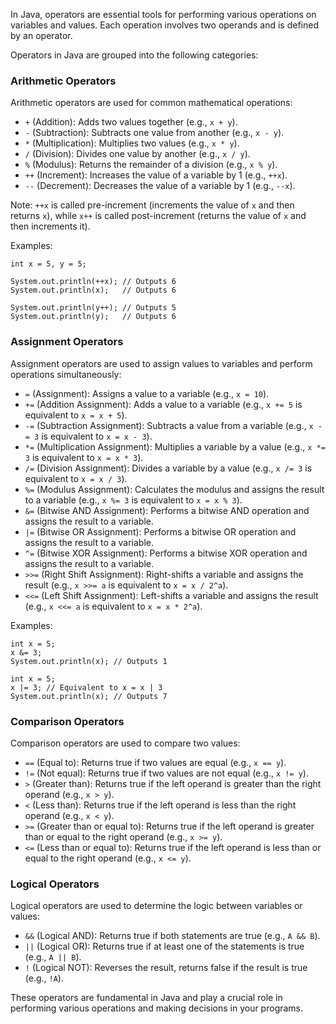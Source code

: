In Java, operators are essential tools for performing various operations on variables and values. Each operation involves two operands and is defined by an operator.

Operators in Java are grouped into the following categories:

### Arithmetic Operators

Arithmetic operators are used for common mathematical operations:

-   `+` (Addition): Adds two values together (e.g., `x + y`).
-   `-` (Subtraction): Subtracts one value from another (e.g., `x - y`).
-   `*` (Multiplication): Multiplies two values (e.g., `x * y`).
-   `/` (Division): Divides one value by another (e.g., `x / y`).
-   `%` (Modulus): Returns the remainder of a division (e.g., `x % y`).
-   `++` (Increment): Increases the value of a variable by 1 (e.g., `++x`).
-   `--` (Decrement): Decreases the value of a variable by 1 (e.g., `--x`).

Note: `++x` is called pre-increment (increments the value of `x` and then returns `x`), while `x++` is called post-increment (returns the value of `x` and then increments it).

Examples:

```
int x = 5, y = 5;

System.out.println(++x); // Outputs 6
System.out.println(x);   // Outputs 6

System.out.println(y++); // Outputs 5
System.out.println(y);   // Outputs 6
```

### Assignment Operators

Assignment operators are used to assign values to variables and perform operations simultaneously:

-   `=` (Assignment): Assigns a value to a variable (e.g., `x = 10`).
-   `+=` (Addition Assignment): Adds a value to a variable (e.g., `x += 5` is equivalent to `x = x + 5`).
-   `-=` (Subtraction Assignment): Subtracts a value from a variable (e.g., `x -= 3` is equivalent to `x = x - 3`).
-   `*=` (Multiplication Assignment): Multiplies a variable by a value (e.g., `x *= 3` is equivalent to `x = x * 3`).
-   `/=` (Division Assignment): Divides a variable by a value (e.g., `x /= 3` is equivalent to `x = x / 3`).
-   `%=` (Modulus Assignment): Calculates the modulus and assigns the result to a variable (e.g., `x %= 3` is equivalent to `x = x % 3`).
-   `&=` (Bitwise AND Assignment): Performs a bitwise AND operation and assigns the result to a variable.
-   `|=` (Bitwise OR Assignment): Performs a bitwise OR operation and assigns the result to a variable.
-   `^=` (Bitwise XOR Assignment): Performs a bitwise XOR operation and assigns the result to a variable.
-   `>>=` (Right Shift Assignment): Right-shifts a variable and assigns the result (e.g., `x >>= a` is equivalent to `x = x / 2^a`).
-   `<<=` (Left Shift Assignment): Left-shifts a variable and assigns the result (e.g., `x <<= a` is equivalent to `x = x * 2^a`).

Examples:

```
int x = 5;
x &= 3;
System.out.println(x); // Outputs 1
```

```
int x = 5;
x |= 3; // Equivalent to x = x | 3
System.out.println(x); // Outputs 7
```

### Comparison Operators

Comparison operators are used to compare two values:

-   `==` (Equal to): Returns true if two values are equal (e.g., `x == y`).
-   `!=` (Not equal): Returns true if two values are not equal (e.g., `x != y`).
-   `>` (Greater than): Returns true if the left operand is greater than the right operand (e.g., `x > y`).
-   `<` (Less than): Returns true if the left operand is less than the right operand (e.g., `x < y`).
-   `>=` (Greater than or equal to): Returns true if the left operand is greater than or equal to the right operand (e.g., `x >= y`).
-   `<=` (Less than or equal to): Returns true if the left operand is less than or equal to the right operand (e.g., `x <= y`).

### Logical Operators

Logical operators are used to determine the logic between variables or values:

-   `&&` (Logical AND): Returns true if both statements are true (e.g., `A && B`).
-   `||` (Logical OR): Returns true if at least one of the statements is true (e.g., `A || B`).
-   `!` (Logical NOT): Reverses the result, returns false if the result is true (e.g., `!A`).

These operators are fundamental in Java and play a crucial role in performing various operations and making decisions in your programs.